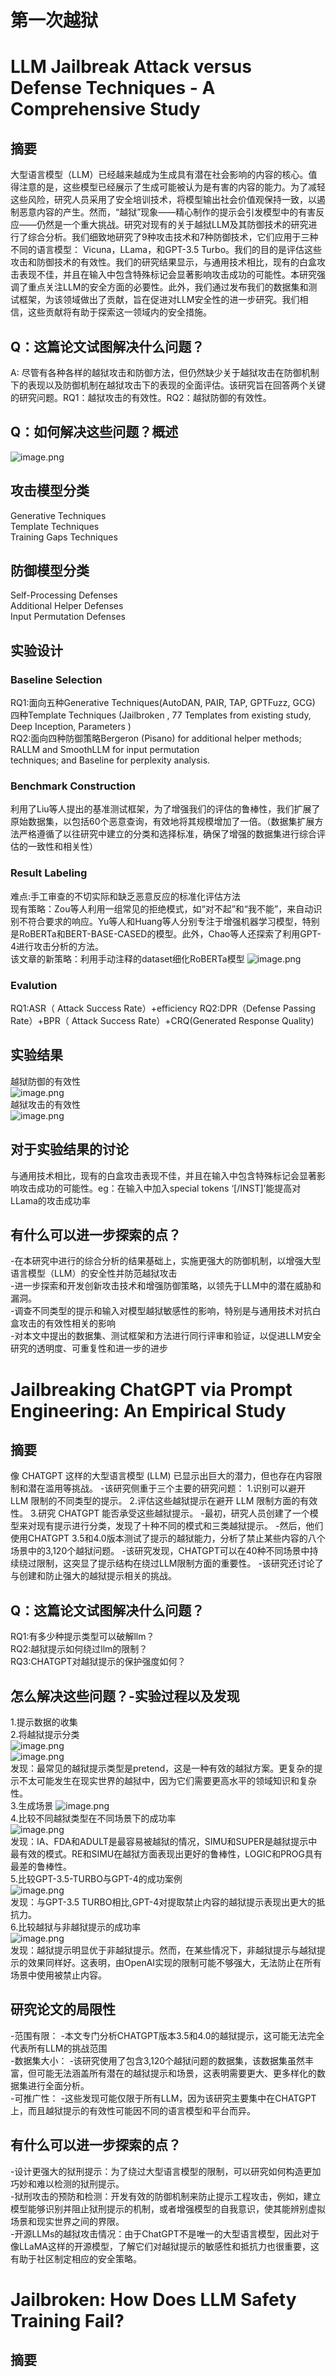 # 第一次越狱
# LLM Jailbreak Attack versus Defense Techniques - A Comprehensive Study
## 摘要
大型语言模型（LLM）已经越来越成为生成具有潜在社会影响的内容的核心。值得注意的是，这些模型已经展示了生成可能被认为是有害的内容的能力。为了减轻这些风险，研究人员采用了安全培训技术，将模型输出社会价值观保持一致，以遏制恶意内容的产生。然而，“越狱”现象——精心制作的提示会引发模型中的有害反应——仍然是一个重大挑战。研究对现有的关于越狱LLM及其防御技术的研究进行了综合分析。我们细致地研究了9种攻击技术和7种防御技术，它们应用于三种不同的语言模型： Vicuna，LLama，和GPT-3.5 Turbo。我们的目的是评估这些攻击和防御技术的有效性。我们的研究结果显示，与通用技术相比，现有的白盒攻击表现不佳，并且在输入中包含特殊标记会显著影响攻击成功的可能性。本研究强调了重点关注LLM的安全方面的必要性。此外，我们通过发布我们的数据集和测试框架，为该领域做出了贡献，旨在促进对LLM安全性的进一步研究。我们相信，这些贡献将有助于探索这一领域内的安全措施。

## Q：这篇论文试图解决什么问题？ 
A: 尽管有各种各样的越狱攻击和防御方法，但仍然缺少关于越狱攻击在防御机制下的表现以及防御机制在越狱攻击下的表现的全面评估。该研究旨在回答两个关键的研究问题。RQ1：越狱攻击的有效性。RQ2：越狱防御的有效性。

## Q：如何解决这些问题？概述
![image.png](/doc/image/1.png)

## 攻击模型分类
Generative Techniques
<br>Template Techniques
<br>Training Gaps Techniques

## 防御模型分类
Self-Processing Defenses<br>Additional Helper Defenses<br>Input Permutation Defenses

## 实验设计
### Baseline Selection
RQ1:面向五种Generative Techniques(AutoDAN, PAIR, TAP, GPTFuzz, GCG)
<br>四种Template Techniques (Jailbroken , 77 Templates from existing study, Deep Inception, Parameters )
<br>RQ2:面向四种防御策略Bergeron (Pisano) for additional helper methods;
<br>RALLM  and SmoothLLM  for input permutation
<br>techniques; and Baseline for perplexity analysis.

### Benchmark Construction
利用了Liu等人提出的基准测试框架，为了增强我们的评估的鲁棒性，我们扩展了原始数据集，以包括60个恶意查询，有效地将其规模增加了一倍。（数据集扩展方法严格遵循了以往研究中建立的分类和选择标准，确保了增强的数据集进行综合评估的一致性和相关性）

### Result Labeling
难点:手工审查的不切实际和缺乏恶意反应的标准化评估方法<br>
现有策略：Zou等人利用一组常见的拒绝模式，如“对不起”和“我不能”，来自动识别不符合要求的响应。Yu等人和Huang等人分别专注于增强机器学习模型，特别是RoBERTa和BERT-BASE-CASED的模型。此外，Chao等人还探索了利用GPT-4进行攻击分析的方法。<br>
该文章的新策略：利用手动注释的dataset细化RoBERTa模型
![image.png](/doc/image/4.png)<br>

### Evalution
RQ1:ASR（ Attack Success Rate）+efficiency
RQ2:DPR（Defense Passing Rate）+BPR（ Attack Success Rate）+CRQ(Generated Response Quality)

## 实验结果
越狱防御的有效性<br>
![image.png](/doc/image/2.png)<br>
越狱攻击的有效性<br>
![image.png](/doc/image/3.png)

## 对于实验结果的讨论
与通用技术相比，现有的白盒攻击表现不佳，并且在输入中包含特殊标记会显著影响攻击成功的可能性。eg：在输入中加入special tokens ‘[/INST]’能提高对LLama的攻击成功率

## 有什么可以进一步探索的点？
-在本研究中进行的综合分析的结果基础上，实施更强大的防御机制，以增强大型语言模型（LLM）的安全性并防范越狱攻击 <br>
-进一步探索和开发创新攻击技术和增强防御策略，以领先于LLM中的潜在威胁和漏洞。<br>
-调查不同类型的提示和输入对模型越狱敏感性的影响，特别是与通用技术对抗白盒攻击的有效性相关的影响 <br>
-对本文中提出的数据集、测试框架和方法进行同行评审和验证，以促进LLM安全研究的透明度、可重复性和进一步的进步 <br>

# Jailbreaking ChatGPT via Prompt Engineering: An Empirical Study
## 摘要
像 CHATGPT 这样的大型语言模型 (LLM) 已显示出巨大的潜力，但也存在内容限制和潜在滥用等挑战。 -该研究侧重于三个主要的研究问题： 1.识别可以避开 LLM 限制的不同类型的提示。 2.评估这些越狱提示在避开 LLM 限制方面的有效性。 3.研究 CHATGPT 能否承受这些越狱提示。 -最初，研究人员创建了一个模型来对现有提示进行分类，发现了十种不同的模式和三类越狱提示。 -然后，他们使用CHATGPT 3.5和4.0版本测试了提示的越狱能力，分析了禁止某些内容的八个场景中的3,120个越狱问题。 -该研究发现，CHATGPT可以在40种不同场景中持续绕过限制，这突显了提示结构在绕过LLM限制方面的重要性。 -该研究还讨论了与创建和防止强大的越狱提示相关的挑战。
## Q：这篇论文试图解决什么问题？
RQ1:有多少种提示类型可以破解llm？<br>
RQ2:越狱提示如何绕过llm的限制？<br>
RQ3:CHATGPT对越狱提示的保护强度如何？

## 怎么解决这些问题？-实验过程以及发现
1.提示数据的收集<br>
2.将越狱提示分类<br>
![image.png](/doc/image/5.png)<br>
![image.png](/doc/image/8.png)<br>
发现：最常见的越狱提示类型是pretend，这是一种有效的越狱方案。更复杂的提示不太可能发生在现实世界的越狱中，因为它们需要更高水平的领域知识和复杂性。<br>
3.生成场景
![image.png](/doc/image/7.png)<br>
4.比较不同越狱类型在不同场景下的成功率<br>
![image.png](/doc/image/6.png)<br>
发现：IA、FDA和ADULT是最容易被越狱的情况，SIMU和SUPER是越狱提示中最有效的模式。RE和SIMU在越狱方面表现出更好的鲁棒性，LOGIC和PROG具有最差的鲁棒性。<br>
5.比较GPT-3.5-TURBO与GPT-4的成功案例<br>
![image.png](/doc/image/9.png)<br>
发现：与GPT-3.5 TURBO相比,GPT-4对提取禁止内容的越狱提示表现出更大的抵抗力。<br>
6.比较越狱与非越狱提示的成功率<br>
![image.png](/doc/image/10.png)<br>
发现：越狱提示明显优于非越狱提示。然而，在某些情况下，非越狱提示与越狱提示的效果同样好。这表明，由OpenAI实现的限制可能不够强大，无法防止在所有场景中使用被禁止内容。

## 研究论文的局限性
-范围有限： -本文专门分析CHATGPT版本3.5和4.0的越狱提示，这可能无法完全代表所有LLM的挑战范围 <br>
-数据集大小： -该研究使用了包含3,120个越狱问题的数据集，该数据集虽然丰富，但可能无法涵盖所有潜在的越狱提示和场景，这表明需要更大、更多样化的数据集进行全面分析。<br>
-可推广性： -这些发现可能仅限于所有LLM，因为该研究主要集中在CHATGPT上，而且越狱提示的有效性可能因不同的语言模型和平台而异。

## 有什么可以进一步探索的点？
-设计更强大的狱刑提示：为了绕过大型语言模型的限制，可以研究如何构造更加巧妙和难以检测的狱刑提示。<br>
-狱刑攻击的预防和检测：开发有效的防御机制来防止提示工程攻击，例如，建立模型能够识别并阻止狱刑提示的机制，或者增强模型的自我意识，使其能辨别虚拟场景和现实世界之间的界限。<br>
-开源LLMs的越狱攻击情况：由于ChatGPT不是唯一的大型语言模型，因此对于像LLaMA这样的开源模型，了解它们对越狱提示的敏感性和抵抗力也很重要，这有助于社区制定相应的安全策略。<br>

# Jailbroken: How Does LLM Safety Training Fail?
## 摘要






